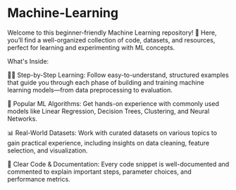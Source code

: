 # Machine-Learning
Welcome to this beginner-friendly Machine Learning repository! 🚀 Here, you’ll find a well-organized collection of code, datasets, and resources, perfect for learning and experimenting with ML concepts.

What's Inside:

👩‍💻 Step-by-Step Learning: Follow easy-to-understand, structured examples that guide you through each phase of building and training machine learning models—from data preprocessing to evaluation.

🤖 Popular ML Algorithms: Get hands-on experience with commonly used models like Linear Regression, Decision Trees, Clustering, and Neural Networks.

📊 Real-World Datasets: Work with curated datasets on various topics to gain practical experience, including insights on data cleaning, feature selection, and visualization.

📝 Clear Code & Documentation: Every code snippet is well-documented and commented to explain important steps, parameter choices, and performance metrics.



